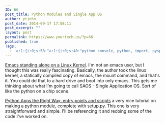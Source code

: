 ```yaml
---
ID: 66
post_title: Python Modules and Single App OS
author: ytjohn
post_date: 2014-09-17 17:58:11
post_excerpt: ""
layout: post
permalink: https://www.yourtech.us/?p=66
published: true
Tags:
  - 'a:1:{i:0;s:58:"a:1:{i:0;s:40:"python console, python, import, pysphere";}";}'
---
```

[Emacs standing alone on a Linux Kernel](http://www.informatimago.com/linux/emacs-on-user-mode-linux.html?repost). I'm not an emacs user, but I thought this was really fascinating. Basically, the author took the linux kernel, a statically compiled copy of emacs, the mount command, and that's it. You could dd that to a hard drive and boot into only emacs. This gets me thinking about what I'm going to call SAOS - Single Application OS. Sort of like the python on a chip scene.

[Python Apps the Right Way: entry points and scripts](http://chriswarrick.com/blog/2014/09/15/python-apps-the-right-way-entry_points-and-scripts/) a very nice tutorial on making a python module, complete with setup.py. This one is very straightforward and simple. I'll be referencing it and redoing some of the code I've worked on.